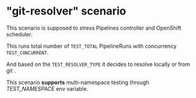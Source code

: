 # "git-resolver" scenario

This scenario is supposed to stress Pipelines controller and OpenShift scheduler.

This runs total number of `TEST_TOTAL` PipelineRuns with concurrency `TEST_CONCURRENT`. 

And based on the `TEST_RESOLVER_TYPE` it decides to resolve locally or from git .

This scenario **supports** multi-namespace testing through *TEST_NAMESPACE* env variable.
